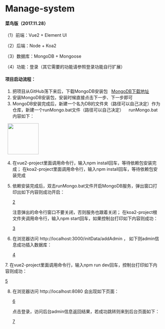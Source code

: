 # Manage-system
#### 菜鸟版（2017.11.28）

（1）前端：Vue2 + Element UI

（2）后端：Node + Koa2

（3）数据库：MongoDB + Mongoose

（4）功能：登录（其它需要的功能请参照登录功能自行扩展）

#### 项目启动流程：
1. 把项目从GitHub荡下来后，下载MongoDB安装包
   [MongoDB下载地址](https://fastdl.mongodb.org/win32/mongodb-win32-x86_64-2008plus-3.4.10-signed.msi)
2. 安装MongoDB安装包，安装时候直接点击下一步、下一步即可
3. MongoDB安装完成后，新建一个名为DB的文件夹（路径可以自己决定）作为仓库，新建一个runMongo.bat文件（路径可以自己决定）    
   runMongo.bat内容如下：
   
   <img height="100" src="http://119.29.149.113/manage-system/1.jpg">
   
4. 在vue2-project里面调用命令行，输入npm install回车，等待依赖包安装完成；
   在koa2-project里面调用命令行，输入npm install回车，等待依赖包安装完成
5. 依赖安装完成后，双击runMongo.bat文件开启MongoDB服务，弹出窗口打印出如下内容则成功开启： 

   [2](http://119.29.149.113/manage-system/2.jpg)
   
   注意弹出的命令行窗口不要关闭，否则服务也跟着关闭；
   在koa2-project根文件夹调用命令行，输入npm start回车，如果控制台打印如下内容则成功：
   
   [3](http://119.29.149.113/manage-system/3.jpg)
   
6. 在浏览器访问 http://localhost:3000/initData/addAdmin ，
   如下则admin信息成功插入数据库：
   
   [4](http://119.29.149.113/manage-system/4.jpg)
   
7. 在vue2-project里面调用命令行，输入npm run dev回车，控制台打印如下内容则成功：

   [5](http://119.29.149.113/manage-system/4.jpg)
   
8. 在浏览器访问 http://localhost:8080 会出现如下页面：

   [6](http://119.29.149.113/manage-system/5.jpg)
   
   点击登录，访问后台admin信息返回结果，若成功跳转则来到后台页面如下：
   
   [7](http://119.29.149.113/manage-system/6.jpg)
